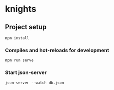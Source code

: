# knights

## Project setup
```
npm install
```

### Compiles and hot-reloads for development
```
npm run serve
```

### Start json-server
```
json-server --watch db.json
```